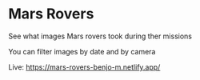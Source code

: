 # Mars Rovers
See what images Mars rovers took during ther missions

You can filter images by date and by camera

Live: https://mars-rovers-benjo-m.netlify.app/
